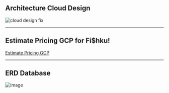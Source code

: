 ## Architecture Cloud Design
![cloud design fix](https://user-images.githubusercontent.com/79828903/172829128-d39f0021-a15f-4157-bb16-7ea554a72604.jpg)

-----

## Estimate Pricing GCP for Fi$hku!
[Estimate Pricing GCP](https://cloud.google.com/products/calculator/#id=15a7b9d9-20c5-4b95-95c4-cd0882e9e64a)

-----

## ERD Database
![image](https://user-images.githubusercontent.com/79828903/171635145-3fa006da-a30b-4e5a-8dc6-6fb6ab3b1528.png)

